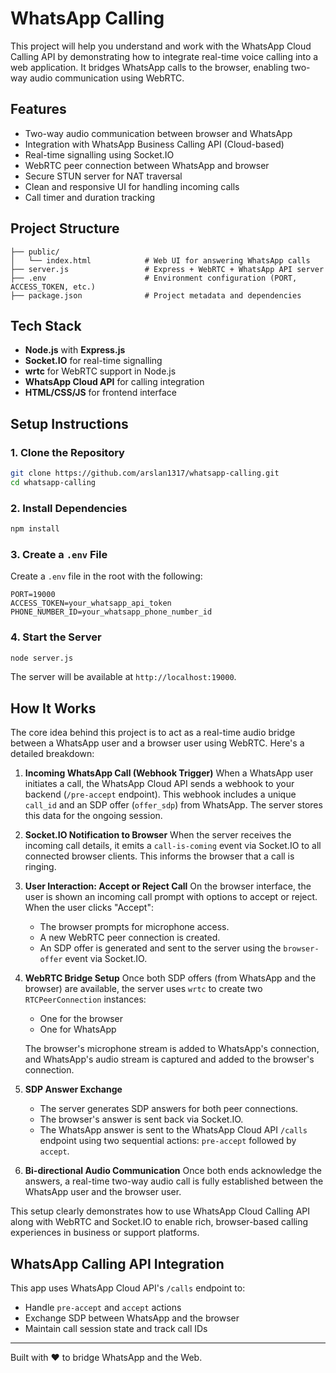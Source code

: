 # WhatsApp Calling

This project will help you understand and work with the WhatsApp Cloud Calling API by demonstrating how to integrate real-time voice calling into a web application. It bridges WhatsApp calls to the browser, enabling two-way audio communication using WebRTC.

## Features

* Two-way audio communication between browser and WhatsApp
* Integration with WhatsApp Business Calling API (Cloud-based)
* Real-time signalling using Socket.IO
* WebRTC peer connection between WhatsApp and browser
* Secure STUN server for NAT traversal
* Clean and responsive UI for handling incoming calls
* Call timer and duration tracking

## Project Structure

```
├── public/
│   └── index.html            # Web UI for answering WhatsApp calls
├── server.js                 # Express + WebRTC + WhatsApp API server
├── .env                      # Environment configuration (PORT, ACCESS_TOKEN, etc.)
├── package.json              # Project metadata and dependencies
```

## Tech Stack

* **Node.js** with **Express.js**
* **Socket.IO** for real-time signalling
* **wrtc** for WebRTC support in Node.js
* **WhatsApp Cloud API** for calling integration
* **HTML/CSS/JS** for frontend interface

## Setup Instructions

### 1. Clone the Repository

```bash
git clone https://github.com/arslan1317/whatsapp-calling.git
cd whatsapp-calling
```

### 2. Install Dependencies

```bash
npm install
```

### 3. Create a `.env` File

Create a `.env` file in the root with the following:

```env
PORT=19000
ACCESS_TOKEN=your_whatsapp_api_token
PHONE_NUMBER_ID=your_whatsapp_phone_number_id
```

### 4. Start the Server

```bash
node server.js
```

The server will be available at `http://localhost:19000`.

## How It Works

The core idea behind this project is to act as a real-time audio bridge between a WhatsApp user and a browser user using WebRTC. Here's a detailed breakdown:

1. **Incoming WhatsApp Call (Webhook Trigger)**
   When a WhatsApp user initiates a call, the WhatsApp Cloud API sends a webhook to your backend (`/pre-accept` endpoint). This webhook includes a unique `call_id` and an SDP offer (`offer_sdp`) from WhatsApp. The server stores this data for the ongoing session.

2. **Socket.IO Notification to Browser**
   When the server receives the incoming call details, it emits a `call-is-coming` event via Socket.IO to all connected browser clients. This informs the browser that a call is ringing.

3. **User Interaction: Accept or Reject Call**
   On the browser interface, the user is shown an incoming call prompt with options to accept or reject. When the user clicks "Accept":

   * The browser prompts for microphone access.
   * A new WebRTC peer connection is created.
   * An SDP offer is generated and sent to the server using the `browser-offer` event via Socket.IO.

4. **WebRTC Bridge Setup**
   Once both SDP offers (from WhatsApp and the browser) are available, the server uses `wrtc` to create two `RTCPeerConnection` instances:

   * One for the browser
   * One for WhatsApp

   The browser's microphone stream is added to WhatsApp's connection, and WhatsApp's audio stream is captured and added to the browser's connection.

5. **SDP Answer Exchange**

   * The server generates SDP answers for both peer connections.
   * The browser's answer is sent back via Socket.IO.
   * The WhatsApp answer is sent to the WhatsApp Cloud API `/calls` endpoint using two sequential actions: `pre-accept` followed by `accept`.

6. **Bi-directional Audio Communication**
   Once both ends acknowledge the answers, a real-time two-way audio call is fully established between the WhatsApp user and the browser user.

This setup clearly demonstrates how to use WhatsApp Cloud Calling API along with WebRTC and Socket.IO to enable rich, browser-based calling experiences in business or support platforms.

## WhatsApp Calling API Integration

This app uses WhatsApp Cloud API's `/calls` endpoint to:

* Handle `pre-accept` and `accept` actions
* Exchange SDP between WhatsApp and the browser
* Maintain call session state and track call IDs

---

Built with ❤️ to bridge WhatsApp and the Web.
